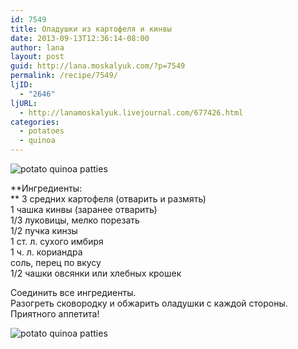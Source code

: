 ```yaml
---
id: 7549
title: Оладушки из картофеля и кинвы
date: 2013-09-13T12:36:14-08:00
author: lana
layout: post
guid: http://lana.moskalyuk.com/?p=7549
permalink: /recipe/7549/
ljID:
  - "2646"
ljURL:
  - http://lanamoskalyuk.livejournal.com/677426.html
categories:
  - potatoes
  - quinoa
---
```

![potato quinoa patties](http://farm8.staticflickr.com/7347/9737455660_c8e75c9fa5_c.jpg)

**Ингредиенты:  
** 3 средних картофеля (отварить и размять)  
1 чашка кинвы (заранее отварить)  
1/3 луковицы, мелко порезать  
1/2 пучка кинзы  
1 ст. л. сухого имбиря  
1 ч. л. кориандра  
соль, перец по вкусу  
1/2 чашки овсянки или хлебных крошек

Соединить все ингредиенты.  
Разогреть сковородку и обжарить оладушки с каждой стороны.  
Приятного аппетита!

![potato quinoa patties](http://farm8.staticflickr.com/7392/9734223157_8b704fd97f_c.jpg)